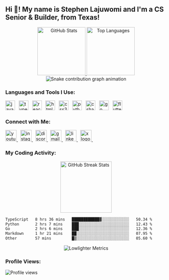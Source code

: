 <h2 align="left">Hi 👋! My name is Stephen Lajuwomi and I'm a CS Senior & Builder, from Texas!</h2>

<!-- GitHub Stats & Top Languages -->
<div align="center">
  <a href="https://github.com/SLajuwomi">
    <img src="https://github-readme-stats.vercel.app/api?username=SLajuwomi&show_icons=true&include_all_commits=true&count_private=true&hide_title=false&hide_rank=false&disable_animations=false&theme=dracula&locale=en&hide_border=false" height="150" alt="GitHub Stats"/>
  </a>
  <a href="https://github.com/SLajuwomi">
    <img src="https://github-readme-stats.vercel.app/api/top-langs?username=SLajuwomi&locale=en&hide_title=false&layout=compact&card_width=320&langs_count=6&theme=dracula&hide_border=false" height="150" alt="Top Languages"/>
  </a>
</div>

<!-- Contribution Snake -->
<div align="center">
  <img src="https://raw.githubusercontent.com/SLajuwomi/SLajuwomi/output/snake.svg" alt="Snake contribution graph animation" />
</div>

### Languages and Tools I Use:

<!-- Tech & Framework Icons -->
<p align="left">
  <img src="https://cdn.jsdelivr.net/gh/devicons/devicon/icons/javascript/javascript-original.svg" height="30" alt="javascript logo"  />  
  <img src="https://cdn.jsdelivr.net/gh/devicons/devicon/icons/typescript/typescript-original.svg" height="30" alt="typescript logo"  />  
  <img src="https://cdn.jsdelivr.net/gh/devicons/devicon/icons/react/react-original.svg" height="30" alt="react logo"  />  
  <img src="https://cdn.jsdelivr.net/gh/devicons/devicon/icons/html5/html5-original.svg" height="30" alt="html5 logo"  />  
  <img src="https://cdn.jsdelivr.net/gh/devicons/devicon/icons/css3/css3-original.svg" height="30" alt="css3 logo"  />  
  <img src="https://cdn.jsdelivr.net/gh/devicons/devicon/icons/python/python-original.svg" height="30" alt="python logo"  />  
  <img src="https://cdn.jsdelivr.net/gh/devicons/devicon/icons/csharp/csharp-original.svg" height="30" alt="csharp logo"  />  
  <img src="https://cdn.jsdelivr.net/gh/devicons/devicon/icons/go/go-original.svg" height="30" alt="go logo" />  
  <img src="https://cdn.jsdelivr.net/gh/devicons/devicon/icons/flutter/flutter-original.svg" height="30" alt="flutter logo" />  
  <!-- Add or remove icons from https://devicon.dev/ as needed -->
</p>

### Connect with Me:

<!-- Social Media Badges -->
<p align="left">
  <a href="https://www.youtube.com/@stephen_builds-v3n" target="_blank">
    <img src="https://img.shields.io/static/v1?message=Youtube&logo=youtube&label=&color=FF0000&logoColor=white&labelColor=&style=for-the-badge" height="35" alt="youtube logo"  />
  </a> 
  <a href="https://www.instagram.com/stephenbuilds_/" target="_blank">
    <img src="https://img.shields.io/static/v1?message=Instagram&logo=instagram&label=&color=E4405F&logoColor=white&labelColor=&style=for-the-badge" height="35" alt="instagram logo"  />
  </a> 
  <a href="https://discordapp.com/users/868694750365089863" target="_blank">
    <img src="https://img.shields.io/static/v1?message=Discord&logo=discord&label=&color=7289DA&logoColor=white&labelColor=&style=for-the-badge" height="35" alt="discord logo"  />
  </a> 
  <a href="mailto:stephenlajuwomi@gmail.com" target="_blank">
    <img src="https://img.shields.io/static/v1?message=Gmail&logo=gmail&label=&color=D14836&logoColor=white&labelColor=&style=for-the-badge" height="35" alt="gmail logo"  />
  </a> 
  <a href="https://www.linkedin.com/in/stephenlajuwomi/" target="_blank">
    <img src="https://img.shields.io/static/v1?message=LinkedIn&logo=linkedin&label=&color=0077B5&logoColor=white&labelColor=&style=for-the-badge" height="35" alt="linkedin logo"  />
  </a> 
  <a href="https://x.com/stephenbuilds_" target="_blank">
    <img src="https://img.shields.io/static/v1?message=X&logo=x&label=&color=000000&logoColor=white&labelColor=&style=for-the-badge" height="35" alt="x logo"  />
  </a> 
</p>

### My Coding Activity:

<!-- GitHub Streak Stats -->
<p align="center">
  <img src="https://streak-stats.demolab.com?user=SLajuwomi&theme=dracula&hide_border=true&date_format=M%20j%5B%2C%20Y%5D" height="160" alt="GitHub Streak Stats"/>
</p>

<!-- WakaTime Stats Section -->
<!--START_SECTION:waka-->

```txt
TypeScript   8 hrs 36 mins   ████████████▓░░░░░░░░░░░░   50.34 %
Python       2 hrs 7 mins    ███░░░░░░░░░░░░░░░░░░░░░░   12.43 %
Go           2 hrs 6 mins    ███░░░░░░░░░░░░░░░░░░░░░░   12.36 %
Markdown     1 hr 21 mins    ██░░░░░░░░░░░░░░░░░░░░░░░   07.95 %
Other        57 mins         █▒░░░░░░░░░░░░░░░░░░░░░░░   05.60 %
```

<!--END_SECTION:waka-->

<!-- Random Dev Quote Section -->
<!--STARTS_HERE_QUOTE_README-->
<!-- Random quote will be generated and inserted here automatically -->
<!--ENDS_HERE_QUOTE_README-->

<!-- Comprehensive Metrics -->
<p align="center">
  <img src="https://metrics.lecoq.io/SLajuwomi?template=classic&plugins=languages%2Cisocalendar%2Cfollowup%2Cactivity%2Ctraffic&config_timezone=America%2FChicago&config.octicon=true&config.base=header%2C%20activity%2C%20community%2C%20repositories%2C%20metadata" alt="Lowlighter Metrics"/>
</p>

### Profile Views:

<!-- Visitor Counter -->
<p align="left">
  <img src="https://komarev.com/ghpvc/?username=SLajuwomi&style=flat-square&color=blueviolet" alt="Profile views"/>
</p>

<!-- Suggestions Section -->
<!-- You can add more sections here! Some ideas:
### 🏆 GitHub Trophies
Use `ryo-ma/github-profile-trophy`
<p align="center">
  <img src="https://github-profile-trophy.vercel.app/?username=SLajuwomi&theme=dracula&column=7&margin-w=15&margin-h=15"/>
</p>

### ⚡ Recent Activity
Use `jamesgeorge007/github-activity-readme` action to list recent commits/PRs/issues.

### 🎧 What I'm Listening To
Use `lowlighter/metrics` with the Spotify plugin enabled.
-->
